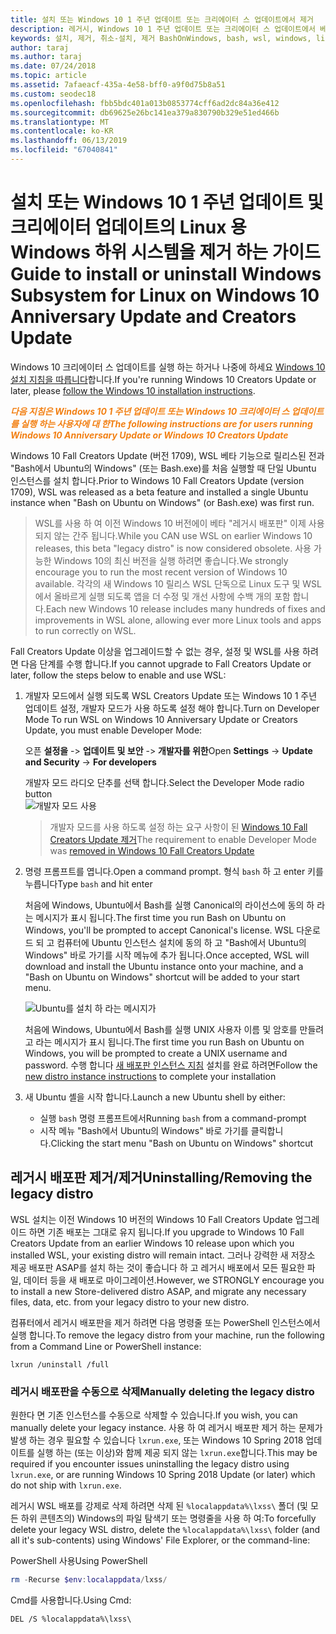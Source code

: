 ```yaml
---
title: 설치 또는 Windows 10 1 주년 업데이트 또는 크리에이터 스 업데이트에서 제거
description: 레거시, Windows 10 1 주년 업데이트 또는 크리에이터 스 업데이트에서 베타 배포판에 대 한 지침을 설치 및 제거
keywords: 설치, 제거, 취소-설치, 제거 BashOnWindows, bash, wsl, windows, linux, windowssubsystem, ubuntu, debian, suse, windows 10, 레거시, 베타, 용 windows 하위 시스템 삭제에 사용 되지 않음
author: taraj
ms.author: taraj
ms.date: 07/24/2018
ms.topic: article
ms.assetid: 7afaeacf-435a-4e58-bff0-a9f0d75b8a51
ms.custom: seodec18
ms.openlocfilehash: fbb5bdc401a013b0853774cff6ad2dc84a36e412
ms.sourcegitcommit: db69625e26bc141ea379a830790b329e51ed466b
ms.translationtype: MT
ms.contentlocale: ko-KR
ms.lasthandoff: 06/13/2019
ms.locfileid: "67040841"
---
```

# <a name="guide-to-install-or-uninstall-windows-subsystem-for-linux-on-windows-10-anniversary-update-and-creators-update"></a><span data-ttu-id="a200a-104">설치 또는 Windows 10 1 주년 업데이트 및 크리에이터 업데이트의 Linux 용 Windows 하위 시스템을 제거 하는 가이드</span><span class="sxs-lookup"><span data-stu-id="a200a-104">Guide to install or uninstall Windows Subsystem for Linux on Windows 10 Anniversary Update and Creators Update</span></span> 

<span data-ttu-id="a200a-105">Windows 10 크리에이터 스 업데이트를 실행 하는 하거나 나중에 하세요 [Windows 10 설치 지침을 따릅니다](install-win10.md)합니다.</span><span class="sxs-lookup"><span data-stu-id="a200a-105">If you're running Windows 10 Creators Update or later, please [follow the Windows 10 installation instructions](install-win10.md).</span></span>

<span data-ttu-id="a200a-106"><strong><em><span style="color: #f28014">다음 지침은 Windows 10 1 주년 업데이트 또는 Windows 10 크리에이터 스 업데이트를 실행 하는 사용자에 대 한</span></em></strong></span><span class="sxs-lookup"><span data-stu-id="a200a-106"><strong><em><span style="color: #f28014">The following instructions are for users running Windows 10 Anniversary Update or Windows 10 Creators Update</span></em></strong></span></span>

<span data-ttu-id="a200a-107">Windows 10 Fall Creators Update (버전 1709), WSL 베타 기능으로 릴리스된 전과 "Bash에서 Ubuntu의 Windows" (또는 Bash.exe)를 처음 실행할 때 단일 Ubuntu 인스턴스를 설치 합니다.</span><span class="sxs-lookup"><span data-stu-id="a200a-107">Prior to Windows 10 Fall Creators Update (version 1709), WSL was released as a beta feature and installed a single Ubuntu instance when "Bash on Ubuntu on Windows" (or Bash.exe) was first run.</span></span>

> <span data-ttu-id="a200a-108">WSL를 사용 하 여 이전 Windows 10 버전에이 베타 "레거시 배포판" 이제 사용 되지 않는 간주 됩니다.</span><span class="sxs-lookup"><span data-stu-id="a200a-108">While you CAN use WSL on earlier Windows 10 releases, this beta "legacy distro" is now considered obsolete.</span></span> <span data-ttu-id="a200a-109">사용 가능한 Windows 10의 최신 버전을 실행 하려면 좋습니다.</span><span class="sxs-lookup"><span data-stu-id="a200a-109">We strongly encourage you to run the most recent version of Windows 10 available.</span></span> <span data-ttu-id="a200a-110">각각의 새 Windows 10 릴리스 WSL 단독으로 Linux 도구 및 WSL에서 올바르게 실행 되도록 앱을 더 수정 및 개선 사항에 수백 개의 포함 합니다.</span><span class="sxs-lookup"><span data-stu-id="a200a-110">Each new Windows 10 release includes many hundreds of fixes and improvements in WSL alone, allowing ever more Linux tools and apps to run correctly on WSL.</span></span>

<span data-ttu-id="a200a-111">Fall Creators Update 이상을 업그레이드할 수 없는 경우, 설정 및 WSL를 사용 하려면 다음 단계를 수행 합니다.</span><span class="sxs-lookup"><span data-stu-id="a200a-111">If you cannot upgrade to Fall Creators Update or later, follow the steps below to enable and use WSL:</span></span>

1. <span data-ttu-id="a200a-112">개발자 모드에서 실행 되도록 WSL Creators Update 또는 Windows 10 1 주년 업데이트 설정, 개발자 모드가 사용 하도록 설정 해야 합니다.</span><span class="sxs-lookup"><span data-stu-id="a200a-112">Turn on Developer Mode  To run WSL on Windows 10 Anniversary Update or Creators Update, you must enable Developer Mode:</span></span>

    <span data-ttu-id="a200a-113">오픈 **설정을** -> **업데이트 및 보안** -> **개발자를 위한**</span><span class="sxs-lookup"><span data-stu-id="a200a-113">Open **Settings** -> **Update and Security** -> **For developers**</span></span>

    <span data-ttu-id="a200a-114">개발자 모드 라디오 단추를 선택 합니다.</span><span class="sxs-lookup"><span data-stu-id="a200a-114">Select the Developer Mode radio button</span></span>  
    ![개발자 모드 사용](media/updateAndSecurity.png)

    > <span data-ttu-id="a200a-116">개발자 모드를 사용 하도록 설정 하는 요구 사항이 된 [Windows 10 Fall Creators Update 제거](https://blogs.msdn.microsoft.com/commandline/2017/06/08/developer-mode-no-longer-required-for-windows-subsystem-for-linux/)</span><span class="sxs-lookup"><span data-stu-id="a200a-116">The requirement to enable Developer Mode was [removed in Windows 10 Fall Creators Update](https://blogs.msdn.microsoft.com/commandline/2017/06/08/developer-mode-no-longer-required-for-windows-subsystem-for-linux/)</span></span>

1. <span data-ttu-id="a200a-117">명령 프롬프트를 엽니다.</span><span class="sxs-lookup"><span data-stu-id="a200a-117">Open a command prompt.</span></span>  <span data-ttu-id="a200a-118">형식 `bash` 하 고 enter 키를 누릅니다</span><span class="sxs-lookup"><span data-stu-id="a200a-118">Type `bash` and hit enter</span></span>

    <span data-ttu-id="a200a-119">처음에 Windows, Ubuntu에서 Bash를 실행 Canonical의 라이선스에 동의 하 라는 메시지가 표시 됩니다.</span><span class="sxs-lookup"><span data-stu-id="a200a-119">The first time you run Bash on Ubuntu on Windows, you'll be prompted to accept Canonical's license.</span></span> <span data-ttu-id="a200a-120">WSL 다운로드 되 고 컴퓨터에 Ubuntu 인스턴스 설치에 동의 하 고 "Bash에서 Ubuntu의 Windows" 바로 가기를 시작 메뉴에 추가 됩니다.</span><span class="sxs-lookup"><span data-stu-id="a200a-120">Once accepted, WSL will download and install the Ubuntu instance onto your machine, and a "Bash on Ubuntu on Windows" shortcut will be added to your start menu.</span></span>

    ![Ubuntu를 설치 하 라는 메시지가](media/bashShellInstall.png)

    <span data-ttu-id="a200a-122">처음에 Windows, Ubuntu에서 Bash를 실행 UNIX 사용자 이름 및 암호를 만들려고 라는 메시지가 표시 됩니다.</span><span class="sxs-lookup"><span data-stu-id="a200a-122">The first time you run Bash on Ubuntu on Windows, you will be prompted to create a UNIX username and password.</span></span> <span data-ttu-id="a200a-123">수행 합니다 [새 배포판 인스턴스 지침](initialize-distro.md) 설치를 완료 하려면</span><span class="sxs-lookup"><span data-stu-id="a200a-123">Follow the [new distro instance instructions](initialize-distro.md) to complete your installation</span></span>

1. <span data-ttu-id="a200a-124">새 Ubuntu 셸을 시작 합니다.</span><span class="sxs-lookup"><span data-stu-id="a200a-124">Launch a new Ubuntu shell by either:</span></span>
    * <span data-ttu-id="a200a-125">실행 `bash` 명령 프롬프트에서</span><span class="sxs-lookup"><span data-stu-id="a200a-125">Running `bash` from a command-prompt</span></span>
    * <span data-ttu-id="a200a-126">시작 메뉴 "Bash에서 Ubuntu의 Windows" 바로 가기를 클릭합니다.</span><span class="sxs-lookup"><span data-stu-id="a200a-126">Clicking the start menu "Bash on Ubuntu on Windows" shortcut</span></span>

    
## <a name="uninstallingremoving-the-legacy-distro"></a><span data-ttu-id="a200a-127">레거시 배포판 제거/제거</span><span class="sxs-lookup"><span data-stu-id="a200a-127">Uninstalling/Removing the legacy distro</span></span>
<span data-ttu-id="a200a-128">WSL 설치는 이전 Windows 10 버전의 Windows 10 Fall Creators Update 업그레이드 하면 기존 배포는 그대로 유지 됩니다.</span><span class="sxs-lookup"><span data-stu-id="a200a-128">If you upgrade to Windows 10 Fall Creators Update from an earlier Windows 10 release upon which you installed WSL, your existing distro will remain intact.</span></span> <span data-ttu-id="a200a-129">그러나 강력한 새 저장소 제공 배포판 ASAP를 설치 하는 것이 좋습니다 하 고 레거시 배포에서 모든 필요한 파일, 데이터 등을 새 배포로 마이그레이션.</span><span class="sxs-lookup"><span data-stu-id="a200a-129">However, we STRONGLY encourage you to install a new Store-delivered distro ASAP, and migrate any necessary files, data, etc. from your legacy distro to your new distro.</span></span>

<span data-ttu-id="a200a-130">컴퓨터에서 레거시 배포판을 제거 하려면 다음 명령줄 또는 PowerShell 인스턴스에서 실행 합니다.</span><span class="sxs-lookup"><span data-stu-id="a200a-130">To remove the legacy distro from your machine, run the following from a Command Line or PowerShell instance:</span></span>

```console
lxrun /uninstall /full
```

### <a name="manually-deleting-the-legacy-distro"></a><span data-ttu-id="a200a-131">레거시 배포판을 수동으로 삭제</span><span class="sxs-lookup"><span data-stu-id="a200a-131">Manually deleting the legacy distro</span></span>
<span data-ttu-id="a200a-132">원한다 면 기존 인스턴스를 수동으로 삭제할 수 있습니다.</span><span class="sxs-lookup"><span data-stu-id="a200a-132">If you wish, you can manually delete your legacy instance.</span></span> <span data-ttu-id="a200a-133">사용 하 여 레거시 배포판 제거 하는 문제가 발생 하는 경우 필요할 수 있습니다 `lxrun.exe`, 또는 Windows 10 Spring 2018 업데이트를 실행 하는 (또는 이상)와 함께 제공 되지 않는 `lxrun.exe`합니다.</span><span class="sxs-lookup"><span data-stu-id="a200a-133">This may be required if you encounter issues uninstalling the legacy distro using `lxrun.exe`, or are running Windows 10 Spring 2018 Update (or later) which do not ship with `lxrun.exe`.</span></span>

<span data-ttu-id="a200a-134">레거시 WSL 배포를 강제로 삭제 하려면 삭제 된 `%localappdata%\lxss\` 폴더 (및 모든 하위 콘텐츠의) Windows의 파일 탐색기 또는 명령줄을 사용 하 여:</span><span class="sxs-lookup"><span data-stu-id="a200a-134">To forcefully delete your legacy WSL distro, delete the `%localappdata%\lxss\` folder (and all it's sub-contents) using Windows' File Explorer, or the command-line:</span></span>

<span data-ttu-id="a200a-135">PowerShell 사용</span><span class="sxs-lookup"><span data-stu-id="a200a-135">Using PowerShell</span></span>
```powershell
rm -Recurse $env:localappdata/lxss/
```

<span data-ttu-id="a200a-136">Cmd를 사용합니다.</span><span class="sxs-lookup"><span data-stu-id="a200a-136">Using Cmd:</span></span>
```console
DEL /S %localappdata%\lxss\
```
